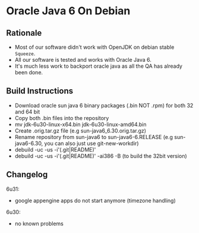 Oracle Java 6 On Debian
=======================

Rationale
---------
 * Most of our software didn't work with OpenJDK on debian stable `Squeeze`.
 * All our software is tested and works with Oracle Java 6.
 * It's much less work to backport oracle java as all the QA has
      already been done.


Build Instructions
------------------
- Download oracle sun java 6 binary packages (.bin NOT .rpm) for both 32 and 64 bit
- Copy both .bin files into the repository
- mv jdk-6u30-linux-x64.bin jdk-6u30-linux-amd64.bin
- Create .orig.tar.gz file (e.g sun-java6_6.30.orig.tar.gz)
- Rename repository from sun-java6 to sun-java6-6.RELEASE (e.g sun-java6-6.30, you can also just use git-new-workdir)
- debuild -uc -us -i'(.git|README)'
- debuild -uc -us -i'(.git|README)' -ai386 -B   (to build the 32bit version)


Changelog
---------

6u31:

- google appengine apps do not start anymore (timezone handling)

6u30:

- no known problems
